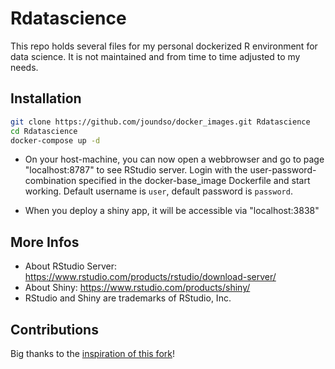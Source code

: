 # Rdatascience

This repo holds several files for my personal dockerized R environment for data science. It is not maintained and from time to time adjusted to my needs.

## Installation

```bash
git clone https://github.com/joundso/docker_images.git Rdatascience
cd Rdatascience
docker-compose up -d
```

- On your host-machine, you can now open a webbrowser and go to page "localhost:8787" to see RStudio server. Login with the user-password-combination specified in the docker-base_image Dockerfile and start working. Default username is `user`, default password is `password`.

- When you deploy a shiny app, it will be accessible via "localhost:3838"

## More Infos

- About RStudio Server: <https://www.rstudio.com/products/rstudio/download-server/>
- About Shiny: <https://www.rstudio.com/products/shiny/>
- RStudio and Shiny are trademarks of RStudio, Inc.  

## Contributions

Big thanks to the [inspiration of this fork](https://github.com/kapsner)!
